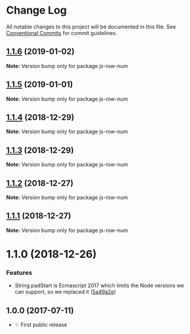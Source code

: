 # Change Log

All notable changes to this project will be documented in this file.
See [Conventional Commits](https://conventionalcommits.org) for commit guidelines.

## [1.1.6](https://bitbucket.org/codsen/codsen/src/master/packages/js-row-num/compare/js-row-num@1.1.5...js-row-num@1.1.6) (2019-01-02)

**Note:** Version bump only for package js-row-num





## [1.1.5](https://bitbucket.org/codsen/codsen/src/master/packages/js-row-num/compare/js-row-num@1.1.4...js-row-num@1.1.5) (2019-01-01)

**Note:** Version bump only for package js-row-num





## [1.1.4](https://bitbucket.org/codsen/codsen/src/master/packages/js-row-num/compare/js-row-num@1.1.3...js-row-num@1.1.4) (2018-12-29)

**Note:** Version bump only for package js-row-num





## [1.1.3](https://bitbucket.org/codsen/codsen/src/master/packages/js-row-num/compare/js-row-num@1.1.2...js-row-num@1.1.3) (2018-12-29)

**Note:** Version bump only for package js-row-num





## [1.1.2](https://bitbucket.org/codsen/codsen/src/master/packages/js-row-num/compare/js-row-num@1.1.1...js-row-num@1.1.2) (2018-12-27)

**Note:** Version bump only for package js-row-num





## [1.1.1](https://bitbucket.org/codsen/codsen/src/master/packages/js-row-num/compare/js-row-num@1.1.0...js-row-num@1.1.1) (2018-12-27)

**Note:** Version bump only for package js-row-num





# 1.1.0 (2018-12-26)


### Features

* String.padStart is Ecmascript 2017 which limits the Node versions we can support, so we replaced it ([5a49a2e](https://bitbucket.org/codsen/codsen/src/master/packages/js-row-num/commits/5a49a2e))





## 1.0.0 (2017-07-11)

- ✨ First public release
